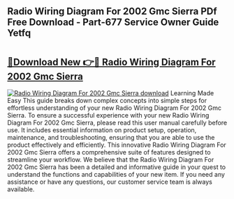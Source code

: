 ## Radio Wiring Diagram For 2002 Gmc Sierra PDf Free Download - Part-677 Service Owner Guide Yetfq

# <h2><a href="http://dfi8fx.blite.top/?on=Radio+Wiring+Diagram+For+2002+Gmc+Sierra">🔗Download New 👉🔴 Radio Wiring Diagram For 2002 Gmc Sierra</a></h2>

[![Radio Wiring Diagram For 2002 Gmc Sierra download](https://i.imgur.com/lujVjoI.png)](http://dfi8fx.blite.top/?on=Radio+Wiring+Diagram+For+2002+Gmc+Sierra)
Learning Made Easy This guide breaks down complex concepts into simple steps for effortless understanding of your new Radio Wiring Diagram For 2002 Gmc Sierra. To ensure a successful experience with your new Radio Wiring Diagram For 2002 Gmc Sierra, please read this user manual carefully before use. It includes essential information on product setup, operation, maintenance, and troubleshooting, ensuring that you are able to use the product effectively and efficiently. This innovative Radio Wiring Diagram For 2002 Gmc Sierra offers a comprehensive suite of features designed to streamline your workflow. We believe that the Radio Wiring Diagram For 2002 Gmc Sierra has been a detailed and informative guide in your quest to understand the functions and capabilities of your new item. If you need any assistance or have any questions, our customer service team is always available.
